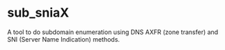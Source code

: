 # sub_sniaX
A tool to do subdomain enumeration using DNS AXFR (zone transfer) and SNI (Server Name Indication) methods.
